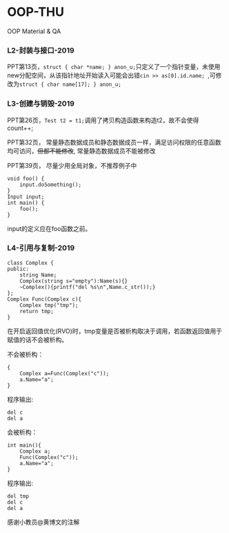 # OOP-THU
OOP Material &amp; QA





### L2-封装与接口-2019
PPT第13页，```struct { char *name; } anon_u;```只定义了一个指针变量，未使用new分配空间，从该指针地址开始读入可能会出错```cin >> as[0].id.name; ```,可修改为```struct { char name[17]; } anon_u;```



### L3-创建与销毁-2019
PPT第26页，```Test t2 = t1;```调用了拷贝构造函数来构造t2，故不会使得count++;

PPT第32页， 常量静态数据成员和静态数据成员一样，满足访问权限的任意函数均可访问，~~但都不能修改~~, 常量静态数据成员不能被修改

PPT第39页， 尽量少用全局对象，不推荐例子中
```
void foo() {
    input.doSomething();
}
Input input;
int main() {
	foo();
}
```
input的定义应在foo函数之前。

### L4-引用与复制-2019
```
class Complex {
public:
    string Name;
    Complex(string s="empty"):Name(s){}
    ~Complex(){printf("del %s\n",Name.c_str());}
};
Complex Func(Complex c){
    Complex tmp("tmp");
    return tmp;
}
```
在开启返回值优化(RVO)时，tmp变量是否被析构取决于调用，若函数返回值用于赋值的话不会被析构。

不会被析构：
```
{
    Complex a=Func(Complex("c"));
    a.Name="a";
}
```
程序输出:
```
del c
del a
```

会被析构：
```
int main(){
    Complex a;
    Func(Complex("c"));
    a.Name="a";
}
```
程序输出:
```
del tmp
del c
del a
```
感谢小教员@黄博文的注解



